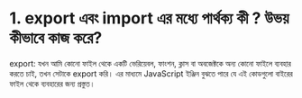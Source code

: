 

# **1. export এবং import এর মধ্যে পার্থক্য কী ? উভয় কীভাবে কাজ করে?**

export: যখন আমি কোনো ফাইল থেকে একটি ভেরিয়েবল, ফাংশন, ক্লাস বা অবজেক্টকে অন্য কোনো ফাইলে ব্যবহার করতে চাই, তখন সেটাকে export করি। এর মাধ্যমে JavaScript ইঞ্জিন বুঝতে পারে যে এই কোডগুলো বাইরের ফাইল থেকে ব্যবহারের জন্য প্রস্তুত।